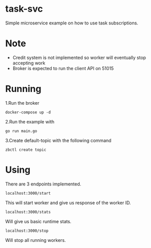 # task-svc

Simple microservice example on how to use task subscriptions.

# Note

* Credit system is not implemented so worker will eventually stop accepting work
* Broker is expected to run the client API on 51015


# Running

1.Run the broker

```
docker-compose up -d
```

2.Run the example with 

```
go run main.go
```

3.Create default-topic with the following command
```
zbctl create topic
```

# Using

There are 3 endpoints implemented.

```
localhost:3000/start
```

This will start worker and give us response of the worker ID.

```
localhost:3000/stats
```
Will give us basic runtime stats.

```
localhost:3000/stop
```
Will stop all running workers.



